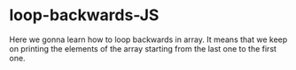 # loop-backwards-JS
Here we gonna learn how to loop backwards in array. It means that we keep on printing the elements of the array starting from the last one to the first one.
